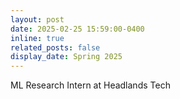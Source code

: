 ```yaml
---
layout: post
date: 2025-02-25 15:59:00-0400
inline: true
related_posts: false
display_date: Spring 2025
---
```

ML Research Intern at Headlands Tech